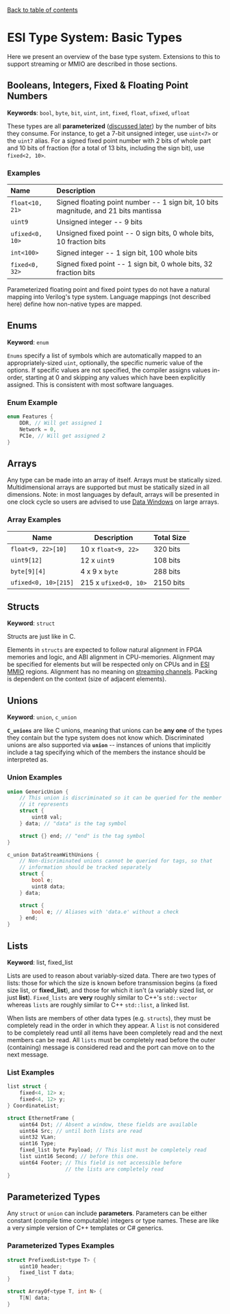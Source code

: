 [Back to table of contents](index.md#Table-of-contents)

# ESI Type System: Basic Types

Here we present an overview of the base type system. Extensions to this to
support streaming or MMIO are described in those sections.

## Booleans, Integers, Fixed & Floating Point Numbers

**Keywords**: `bool`, `byte`, `bit`, `uint`, `int`, `fixed`, `float`, `ufixed`, `ufloat`

These types are all **parameterized** ([discussed
later](#parameterized-types)) by the number of bits they consume. For
instance, to get a 7-bit unsigned integer, use `uint<7>` or the `uint7`
alias. For a signed fixed point number with 2 bits of whole part and 10
bits of fraction (for a total of 13 bits, including the sign bit), use
`fixed<2, 10>`.

### Examples

| Name | Description |
| :--- | :--- |
| `float<10, 21>` | Signed floating point number -- 1 sign bit, 10 bits magnitude, and 21 bits mantissa |
| `uint9` | Unsigned integer -- 9 bits |
| `ufixed<0, 10>` | Unsigned fixed point -- 0 sign bits, 0 whole bits, 10 fraction bits |
| `int<100>` | Signed integer -- 1 sign bit, 100 whole bits |
| `fixed<0, 32>` | Signed fixed point -- 1 sign bit, 0 whole bits, 32 fraction bits |

Parameterized floating point and fixed point types do not have a natural
mapping into Verilog's type system. Language mappings (not described here)
define how non-native types are mapped.

## Enums

**Keyword**: `enum`

`Enums` specify a list of symbols which are automatically mapped to an
appropriately-sized `uint`, optionally, the specific numeric value of the
options. If specific values are not specified, the compiler assigns
values in-order, starting at 0 and skipping any values which have been
explicitly assigned. This is consistent with most software languages.

### Enum Example

```c++
enum Features {
    DDR, // Will get assigned 1
    Network = 0,
    PCIe, // Will get assigned 2
}
```

## Arrays

Any type can be made into an array of itself. Arrays must be statically
sized. Multidimensional arrays are supported but must be statically
sized in all dimensions. Note: in most languages by default, arrays will
be presented in one clock cycle so users are advised to use [Data
Windows](streaming.md#data-windows) on large arrays.

### Array Examples

| Name | Description | Total Size |
| - | - | - |
| `float<9, 22>[10]` | 10 x `float<9, 22>` | 320 bits |
| `uint9[12]` | 12 x `uint9` | 108 bits |
| `byte[9][4]` | 4 x 9 x `byte` | 288 bits |
| `ufixed<0, 10>[215]` | 215 x `ufixed<0, 10>` | 2150 bits |

## Structs

**Keyword**: `struct`

Structs are just like in C.

Elements in `structs` are expected to follow natural alignment in FPGA
memories and logic, and ABI alignment in CPU-memories. Alignment may be
specified for elements but will be respected only on CPUs and in [ESI
MMIO](mmio.md) regions. Alignment has no meaning on [streaming
channels](streaming.md). Packing is dependent on the context (size of
adjacent elements).

## Unions

**Keyword**: `union`, `c_union`

**`C_unions`** are like C unions, meaning that unions can be **any one**
of the types they contain but the type system does not know which.
Discriminated unions are also supported via **`union`** -- instances of unions
that implicitly include a tag specifying which of the members the instance
should be interpreted as.

### Union Examples

```c++
union GenericUnion {
    // This union is discriminated so it can be queried for the member
    // it represents
    struct {
        uint8 val;
    } data; // "data" is the tag symbol

    struct {} end; // "end" is the tag symbol
}
```

```c++
c_union DataStreamWithUnions {
    // Non-discriminated unions cannot be queried for tags, so that
    // information should be tracked separately
    struct {
        bool e;
        uint8 data;
    } data;

    struct {
        bool e; // Aliases with 'data.e' without a check
    } end;
}
```

## Lists

**Keyword**: list, fixed\_list

Lists are used to reason about variably-sized data. There are two types of
lists: those for which the size is known before transmission begins (a fixed
size list, or **fixed\_list**), and those for which it isn't (a variably
sized list, or just **list**). `Fixed_lists` are **very** roughly similar to
C++'s `std::vector` whereas `lists` are roughly similar to C++ `std::list`, a
linked list.

When lists are members of other data types (e.g. `structs`), they must be
completely read in the order in which they appear. A `list` is not
considered to be completely read until all items have been completely
read and the next members can be read. All `lists` must be completely read
before the outer (containing) message is considered read and the port
can move on to the next message.

### List Examples

```c++
list struct {
    fixed<4, 12> x;
    fixed<4, 12> y;
} CoordinateList;
```

```c++
struct EthernetFrame {
    uint64 Dst; // Absent a window, these fields are available
    uint64 Src; // until both lists are read
    uint32 VLan;
    uint16 Type;
    fixed_list byte Payload; // This list must be completely read
    list uint16 Second; // before this one.
    uint64 Footer; // This field is not accessible before
                   // the lists are completely read
}
```

## Parameterized Types

Any `struct` or `union` can include **parameters**. Parameters can be either
constant (compile time computable) integers or type names. These are like a
very simple version of C++ templates or C\# generics.

### Parameterized Types Examples

```c++
struct PrefixedList<type T> {
    uint10 header;
    fixed_list T data;
}
```

```c++
struct ArrayOf<type T, int N> {
    T[N] data;
}
```
